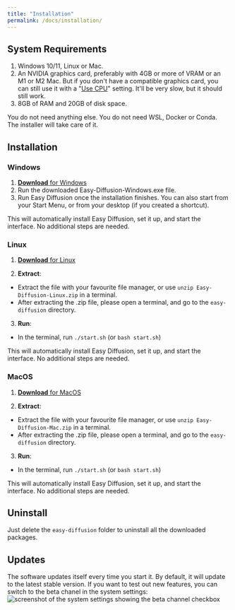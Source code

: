```yaml
---
title: "Installation"
permalink: /docs/installation/
---
```


## System Requirements
1. Windows 10/11, Linux or Mac.
2. An NVIDIA graphics card, preferably with 4GB or more of VRAM or an M1 or M2 Mac. But if you don't have a compatible graphics card, you can still use it with a "[Use CPU](/docs/settings/#system-settings)" setting. It'll be very slow, but it should still work.
3. 8GB of RAM and 20GB of disk space.

You do not need anything else. You do not need WSL, Docker or Conda. The installer will take care of it.

## Installation

### Windows
1. [**Download** for Windows](https://github.com/cmdr2/stable-diffusion-ui/releases/latest/download/Easy-Diffusion-Windows.exe)
2. Run the downloaded Easy-Diffusion-Windows.exe file. 
3. Run Easy Diffusion once the installation finishes. You can also start from your Start Menu, or from your desktop (if you created a shortcut).

This will automatically install Easy Diffusion, set it up, and start the interface. No additional steps are needed.

### Linux
1. [**Download** for Linux](https://github.com/cmdr2/stable-diffusion-ui/releases/latest/download/Easy-Diffusion-Linux.zip)

2. **Extract**:
  - Extract the file with your favourite file manager, or use `unzip Easy-Diffusion-Linux.zip` in a terminal.
  - After extracting the .zip file, please open a terminal, and go to the `easy-diffusion` directory.

3. **Run**:
  - In the terminal, run `./start.sh` (or `bash start.sh`)

This will automatically install Easy Diffusion, set it up, and start the interface. No additional steps are needed.

### MacOS
1. [**Download** for MacOS](https://github.com/cmdr2/stable-diffusion-ui/releases/latest/download/Easy-Diffusion-Mac.zip)

2. **Extract**:
  - Extract the file with your favourite file manager, or use `unzip Easy-Diffusion-Mac.zip` in a terminal.
  - After extracting the .zip file, please open a terminal, and go to the `easy-diffusion` directory.

3. **Run**:
  - In the terminal, run `./start.sh` (or `bash start.sh`)

This will automatically install Easy Diffusion, set it up, and start the interface. No additional steps are needed.

## Uninstall
Just delete the `easy-diffusion` folder to uninstall all the downloaded packages.

## Updates
The software updates itself every time you start it. By default, it will update to the latest stable version. If you want to test out new features, you can 
switch to the beta chanel in the system settings:
![screenshot of the system settings showing the beta channel checkbox](/media/system-settings-v2.jpg)

